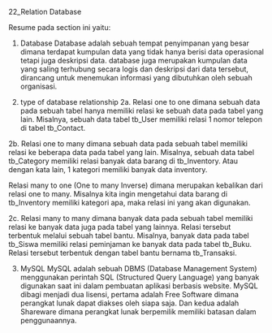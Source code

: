 22_Relation Database

Resume pada section ini yaitu:
1. Database
Database adalah sebuah tempat penyimpanan yang besar dimana terdapat
kumpulan data yang tidak hanya berisi data operasional tetapi juga deskripsi data.
database juga merupakan kumpulan data yang saling terhubung secara logis dan deskripsi dari data tersebut, dirancang untuk menemukan informasi yang dibutuhkan oleh sebuah
organisasi.

2. type of database relationship
2a. Relasi one to one 
dimana sebuah data pada sebuah tabel hanya memiliki relasi ke sebuah data pada tabel yang lain. Misalnya, sebuah data tabel tb_User memiliki relasi 1 nomor telepon di tabel tb_Contact.

2b. Relasi one to many 
dimana sebuah data pada sebuah tabel memiliki relasi ke beberapa data pada tabel yang lain. Misalnya, sebuah data tabel tb_Category memiliki relasi banyak data barang di tb_Inventory. Atau dengan kata lain, 1 kategori memiliki banyak data inventory.

Relasi many to one (One to many Inverse) 
dimana merupakan kebalikan dari relasi one to many. Misalnya kita ingin mengetahui data barang di tb_Inventory memiliki kategori apa, maka relasi ini yang akan digunakan.

2c. Relasi many to many 
dimana banyak data pada sebuah tabel memiliki relasi ke banyak data juga pada tabel yang lainnya. Relasi tersebut terbentuk melalui sebuah tabel bantu. Misalnya, banyak data pada tabel tb_Siswa memiliki relasi peminjaman ke banyak data pada tabel tb_Buku. Relasi tersebut terbentuk dengan tabel bantu bernama tb_Transaksi.

3. MySQL 
MySQL adalah sebuah DBMS (Database Management System) menggunakan perintah SQL (Structured Query Language) yang banyak digunakan saat ini dalam pembuatan aplikasi berbasis website. MySQL dibagi menjadi dua lisensi, pertama adalah Free Software dimana perangkat lunak dapat diakses oleh siapa saja. Dan kedua adalah Shareware dimana perangkat lunak berpemilik memiliki batasan dalam penggunaannya. 